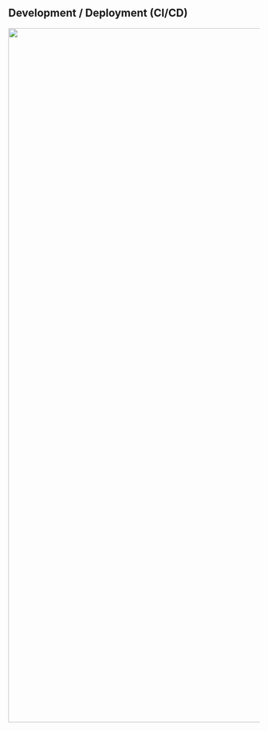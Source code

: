 ## Development / Deployment (CI/CD)

<p align="center">
<img width="1392" alt="image" src="https://user-images.githubusercontent.com/94133633/220213106-aef633bf-5995-4931-9533-fcfe225e7ec8.png">
</p>


